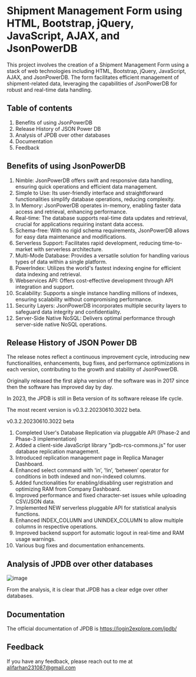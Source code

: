
# Shipment Management Form using HTML, Bootstrap, jQuery, JavaScript, AJAX, and JsonPowerDB


This project involves the creation of a Shipment Management Form using a stack of web technologies including HTML, Bootstrap, jQuery, JavaScript, AJAX, and JsonPowerDB. The form facilitates efficient management of shipment-related data, leveraging the capabilities of JsonPowerDB for robust and real-time data handling.


## Table of contents
1. Benefits of using JsonPowerDB
2. Release History of JSON Power DB
3. Analysis of JPDB over other databases
4. Documentation
5. Feedback



## Benefits of using JsonPowerDB
1. Nimble: JsonPowerDB offers swift and responsive data handling, ensuring quick operations and efficient data management.
2. Simple to Use: Its user-friendly interface and straightforward functionalities simplify database operations, reducing complexity.
3. In Memory: JsonPowerDB operates in-memory, enabling faster data access and retrieval, enhancing performance.
4. Real-time: The database supports real-time data updates and retrieval, crucial for applications requiring instant data access.
5. Schema-free: With no rigid schema requirements, JsonPowerDB allows for easy data maintenance and modifications.
6. Serverless Support: Facilitates rapid development, reducing time-to-market with serverless architecture.
7. Multi-Mode Database: Provides a versatile solution for handling various types of data within a single platform.
8. PowerIndex: Utilizes the world's fastest indexing engine for efficient data indexing and retrieval.
9. Webservices API: Offers cost-effective development through API integration and support.
10. Scalability: Supports a single instance handling millions of indexes, ensuring scalability without compromising performance.
11. Security Layers: JsonPowerDB incorporates multiple security layers to safeguard data integrity and confidentiality.
12. Server-Side Native NoSQL: Delivers optimal performance through server-side native NoSQL operations.

## Release History of JSON Power DB

The release notes reflect a continuous improvement cycle, introducing new functionalities, enhancements, bug fixes, and performance optimizations in each version, contributing to the growth and stability of JsonPowerDB.

Originally released the first alpha version of the software was in 2017 since then the software has improved day by day.

In 2023, the JPDB is still in Beta version of its software release life cycle.

The most recent version is v0.3.2.20230610.3022 beta.

v0.3.2.20230610.3022 beta

1. Completed User's Database Replication via pluggable API (Phase-2 and Phase-3 implementation)
2. Added a client-side JavaScript library "jpdb-rcs-commons.js" for user database replication management.
3. Introduced replication management page in Replica Manager Dashboard.
4. Enhanced select command with 'in’, ’!in’, ‘between’ operator for conditions in both indexed and non-indexed columns.
5. Added functionalities for enabling/disabling user registration and optimizing RAM from Company Dashboard.
6. Improved performance and fixed character-set issues while uploading CSV/JSON data.
7. Implemented NEW serverless pluggable API for statistical analysis functions.
8. Enhanced INDEX_COLUMN and UNINDEX_COLUMN to allow multiple columns in respective operations.
9. Improved backend support for automatic logout in real-time and RAM usage warnings.
10. Various bug fixes and documentation enhancements.

## Analysis of JPDB over other databases

![image](https://github.com/olifarhaan/Shipment-Management-Form/assets/64217673/9a0f42a9-789a-4328-a64b-9e71ec3793a0)

From the analysis, it is clear that JPDB has a clear edge over other databases.


## Documentation

The official documentation of JPDB is https://login2explore.com/jpdb/


## Feedback

If you have any feedback, please reach out to me at alifarhan231087@gmail.com

